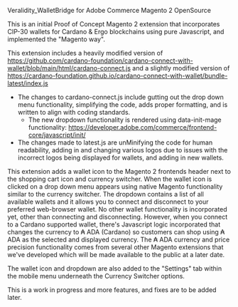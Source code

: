 
Veralidity_WalletBridge for Adobe Commerce Magento 2 OpenSource

This is an initial Proof of Concept Magento 2 extension that incorporates CIP-30 wallets for Cardano & Ergo blockchains using pure Javascript, and implemented the "Magento way".

This extension includes a heavily modified version of https://github.com/cardano-foundation/cardano-connect-with-wallet/blob/main/html/cardano-connect.js and a slightly modified version of https://cardano-foundation.github.io/cardano-connect-with-wallet/bundle-latest/index.js

- The changes to cardano-connect.js include gutting out the drop down menu functionality, simplifying the code, adds proper formatting, and is written to align with coding standards.
  - The new dropdown functionality is rendered using data-init-mage functionality: https://developer.adobe.com/commerce/frontend-core/javascript/init/
- The changes made to latest.js are unMinifying the code for human readability, adding in and changing various logos due to issues with the incorrect logos being displayed for wallets, and adding in new wallets.

This extension adds a wallet icon to the Magento 2 frontends header next to the shopping cart icon and currency switcher. When the wallet icon is clicked on a drop down menu appears using native Magento functionality similar to the currency switcher. The dropdown contains a list of all available wallets and it allows you to connect and disconnect to your preferred web-browser wallet. No other wallet functionality is incorporated yet, other than connecting and disconnecting. However, when you connect to a Cardano supported wallet, there's Javascript logic incorporated that changes the currency to ₳ ADA (Cardano) so customers can shop using ₳ ADA as the selected and displayed currency. The ₳ ADA currency and price precision functionality comes from several other Magento extensions that we've developed which will be made available to the public at a later date.

The wallet icon and dropdown are also added to the "Settings" tab within the mobile menu underneath the Currency Switcher options.

This is a work in progress and more features, and fixes are to be added later.
